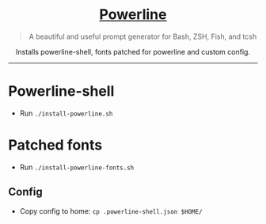 <div align="center">
  <h1>
    <a href="https://github.com/b-ryan/powerline-shell">Powerline</a>
  </h1>
  <blockquote>A beautiful and useful prompt generator for Bash, ZSH, Fish, and tcsh</blockquote>
  <p>Installs powerline-shell, fonts patched for powerline and custom config.</p>
  <!-- Add screenshot here -->
</div>
<hr />

# Powerline-shell

- Run `./install-powerline.sh`

# Patched fonts

- Run `./install-powerline-fonts.sh`

## Config

- Copy config to home: `cp .powerline-shell.json $HOME/`
